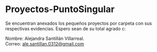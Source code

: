 # Proyectos-PuntoSingular
Se encuentran anexados los pequeños proyectos por carpeta con sus respectivas evidencias.
Espero sean de su total agrado c:

Nombre: Alejandra Santillán Villarreal.                                                
Correo: ale.santillan.0312@gmail.com
